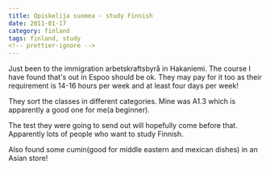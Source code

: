 ```yaml
---
title: Opiskelija suomea - study Finnish
date: 2011-01-17
category: finland
tags: finland, study
<!-- prettier-ignore -->
---
```


Just been to the immigration arbetskraftsbyrå in Hakaniemi. The course I have found that's out in Espoo should be ok. They may pay for it too as their requirement is 14-16 hours per week and at least four days per week!

They sort the classes in different categories. Mine was A1.3 which is apparently a good one for me(a beginner).

The test they were going to send out will hopefully come before that. Apparently lots of people who want to study Finnish.

Also found some cumin(good for middle eastern and mexican dishes) in an Asian store!
